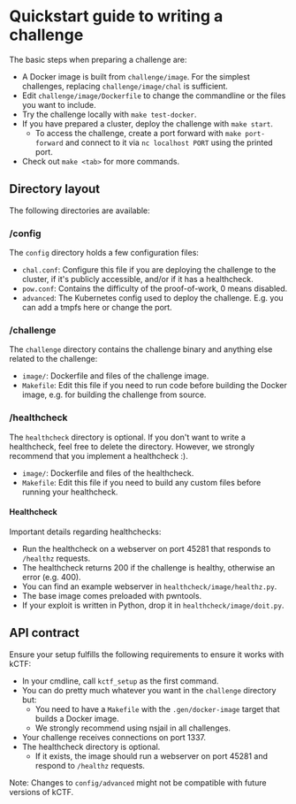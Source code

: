 # Quickstart guide to writing a challenge

The basic steps when preparing a challenge are:

* A Docker image is built from `challenge/image`. For the simplest challenges, replacing `challenge/image/chal` is sufficient.
* Edit `challenge/image/Dockerfile` to change the commandline or the files you want to include.
* Try the challenge locally with `make test-docker`.
* If you have prepared a cluster, deploy the challenge with `make start`.
  * To access the challenge, create a port forward with `make port-forward` and connect to it via `nc localhost PORT` using the printed port.
* Check out `make <tab>` for more commands.

## Directory layout

The following directories are available:

### /config

The `config` directory holds a few configuration files:

* `chal.conf`: Configure this file if you are deploying the challenge to the cluster, if it's publicly accessible, and/or if it has a healthcheck.
* `pow.conf`: Contains the difficulty of the proof-of-work, 0 means disabled.
* `advanced`: The Kubernetes config used to deploy the challenge. E.g. you can add a tmpfs here or change the port.

### /challenge

The `challenge` directory contains the challenge binary and anything else related to the challenge:

* `image/`: Dockerfile and files of the challenge image.
* `Makefile`: Edit this file if you need to run code before building the Docker image, e.g. for building the challenge from source.

### /healthcheck

The `healthcheck` directory is optional. If you don't want to write a healthcheck, feel free to delete the directory. However, we strongly recommend that you implement a healthcheck :).

* `image/`: Dockerfile and files of the healthcheck.
* `Makefile`: Edit this file if you need to build any custom files before running your healthcheck.


#### Healthcheck

Important details regarding healthchecks:

* Run the healthcheck on a webserver on port 45281 that responds to `/healthz` requests.
 * The healthcheck returns 200 if the challenge is healthy, otherwise an error (e.g. 400).
 * You can find an example webserver in `healthcheck/image/healthz.py`.
* The base image comes preloaded with pwntools.
* If your exploit is written in Python, drop it in `healthcheck/image/doit.py`.

## API contract

Ensure your setup fulfills the following requirements to ensure it works with kCTF:

* In your cmdline, call `kctf_setup` as the first command.
* You can do pretty much whatever you want in the `challenge` directory but:
  * You need to have a `Makefile` with the `.gen/docker-image` target that builds a Docker image.
  * We strongly recommend using nsjail in all challenges.
* Your challenge receives connections on port 1337.
* The healthcheck directory is optional.
  * If it exists, the image should run a webserver on port 45281 and respond to `/healthz` requests.
  
Note: Changes to `config/advanced` might not be compatible with future versions of kCTF.
